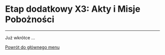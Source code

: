 # <span class="stage-header">Etap dodatkowy X3</span>: Akty i Misje Pobożności
---
Już wkrótce ...

[Powrót do głównego menu](index.md)
